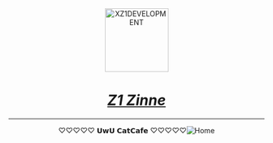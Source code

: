 <div align="center"><a href="https://discord.gg/7em4tX5k"><img weight = "125px", height = "125px", alt="XZ1DEVELOPMENT" src="https://private-user-images.githubusercontent.com/188993906/391304762-34d6c4c1-4ebf-4530-8b44-b62185f1419f.png?jwt=eyJhbGciOiJIUzI1NiIsInR5cCI6IkpXVCJ9.eyJpc3MiOiJnaXRodWIuY29tIiwiYXVkIjoicmF3LmdpdGh1YnVzZXJjb250ZW50LmNvbSIsImtleSI6ImtleTUiLCJleHAiOjE3MzMwMjU1MTQsIm5iZiI6MTczMzAyNTIxNCwicGF0aCI6Ii8xODg5OTM5MDYvMzkxMzA0NzYyLTM0ZDZjNGMxLTRlYmYtNDUzMC04YjQ0LWI2MjE4NWYxNDE5Zi5wbmc_WC1BbXotQWxnb3JpdGhtPUFXUzQtSE1BQy1TSEEyNTYmWC1BbXotQ3JlZGVudGlhbD1BS0lBVkNPRFlMU0E1M1BRSzRaQSUyRjIwMjQxMjAxJTJGdXMtZWFzdC0xJTJGczMlMkZhd3M0X3JlcXVlc3QmWC1BbXotRGF0ZT0yMDI0MTIwMVQwMzUzMzRaJlgtQW16LUV4cGlyZXM9MzAwJlgtQW16LVNpZ25hdHVyZT0yM2JmMjI4NzIwN2JhZDcxZjFmNWU0ZTVhYjg5NTQ4NDE3NDQ4MmU5NDMwMDE5MWUzZWRhOTIwOGI3NDU4ODk4JlgtQW16LVNpZ25lZEhlYWRlcnM9aG9zdCJ9.BF-Y8XnQFaJEs_kdBRcstKnmGqyIdXyEI9evg2HDLoU"></div><div align="center"><h1><i>Z1 Zinne</i></h1>

---

<div><a>♡♡♡♡♡ 𝗨𝘄𝗨 𝗖𝗮𝘁𝗖𝗮𝗳𝗲 ♡♡♡♡♡<img weight: auto; height: auto; alt="Home" src="https://private-user-images.githubusercontent.com/188993906/391340259-b9edb587-a881-4685-85af-56d8af4f231b.png?jwt=eyJhbGciOiJIUzI1NiIsInR5cCI6IkpXVCJ9.eyJpc3MiOiJnaXRodWIuY29tIiwiYXVkIjoicmF3LmdpdGh1YnVzZXJjb250ZW50LmNvbSIsImtleSI6ImtleTUiLCJleHAiOjE3MzMwNjQ2NjAsIm5iZiI6MTczMzA2NDM2MCwicGF0aCI6Ii8xODg5OTM5MDYvMzkxMzQwMjU5LWI5ZWRiNTg3LWE4ODEtNDY4NS04NWFmLTU2ZDhhZjRmMjMxYi5wbmc_WC1BbXotQWxnb3JpdGhtPUFXUzQtSE1BQy1TSEEyNTYmWC1BbXotQ3JlZGVudGlhbD1BS0lBVkNPRFlMU0E1M1BRSzRaQSUyRjIwMjQxMjAxJTJGdXMtZWFzdC0xJTJGczMlMkZhd3M0X3JlcXVlc3QmWC1BbXotRGF0ZT0yMDI0MTIwMVQxNDQ2MDBaJlgtQW16LUV4cGlyZXM9MzAwJlgtQW16LVNpZ25hdHVyZT1hZDJhYzY5MzkyNjhhNThkMTAzM2MyMTIxMDMzZTg0YWNiNTQ5NWYwOWJmYjJhNWI3ZGY5ZmQyNTRhNjkxMmNkJlgtQW16LVNpZ25lZEhlYWRlcnM9aG9zdCJ9.B7-52hvLlh6EeePQH-cfCiGSshNcPvgZS0IXkXhmhLs"></a></div></div>
